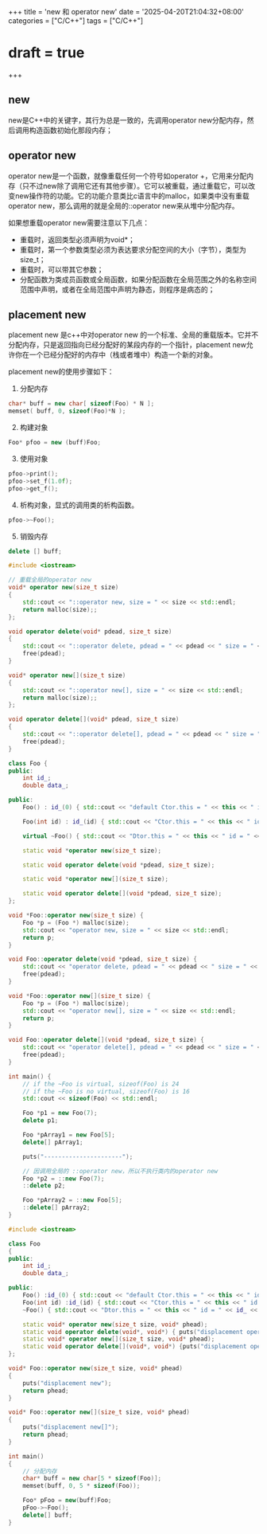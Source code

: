 +++
title = 'new 和 operator new'
date = '2025-04-20T21:04:32+08:00'
categories = ["C/C++"]
tags = ["C/C++"]
# draft = true
+++

## new

new是C++中的关键字，其行为总是一致的，先调用operator new分配内存，然后调用构造函数初始化那段内存；

## operator new

operator new是一个函数，就像重载任何一个符号如operator +，它用来分配内存（只不过new除了调用它还有其他步骤）。它可以被重载，通过重载它，可以改变new操作符的功能。它的功能介意类比c语言中的malloc，如果类中没有重载operator new，那么调用的就是全局的::operator new来从堆中分配内存。

如果想重载operator new需要注意以下几点：

- 重载时，返回类型必须声明为void*；
- 重载时，第一个参数类型必须为表达要求分配空间的大小（字节），类型为size_t；
- 重载时，可以带其它参数；
- 分配函数为类成员函数或全局函数，如果分配函数在全局范围之外的名称空间范围中声明，或者在全局范围中声明为静态，则程序是病态的；

## placement new

placement new 是c++中对operator new 的一个标准、全局的重载版本。它并不分配内存，只是返回指向已经分配好的某段内存的一个指针，placement new允许你在一个已经分配好的内存中（栈或者堆中）构造一个新的对象。

placement new的使用步骤如下：

1. 分配内存

```C++
char* buff = new char[ sizeof(Foo) * N ];
memset( buff, 0, sizeof(Foo)*N );
```

2. 构建对象

```C++
Foo* pfoo = new (buff)Foo;
```

3. 使用对象

```C++
pfoo->print();
pfoo->set_f(1.0f);
pfoo->get_f();
```

4. 析构对象，显式的调用类的析构函数。

```C++
pfoo->~Foo();
```

5. 销毁内存

```C++
delete [] buff;
```

```C++
#include <iostream>

// 重载全局的operator new
void* operator new(size_t size)
{
    std::cout << "::operator new, size = " << size << std::endl;
    return malloc(size);;
};

void operator delete(void* pdead, size_t size)
{
    std::cout << "::operator delete, pdead = " << pdead << " size = " << size << std::endl;
    free(pdead);
}

void* operator new[](size_t size)
{
    std::cout << "::operator new[], size = " << size << std::endl;
    return malloc(size);;
};

void operator delete[](void* pdead, size_t size)
{
    std::cout << "::operator delete[], pdead = " << pdead << " size = " << size << std::endl;
    free(pdead);
}

class Foo {
public:
    int id_;
    double data_;

public:
    Foo() : id_(0) { std::cout << "default Ctor.this = " << this << " id = " << id_ << std::endl; }

    Foo(int id) : id_(id) { std::cout << "Ctor.this = " << this << " id = " << id_ << std::endl; }

    virtual ~Foo() { std::cout << "Dtor.this = " << this << " id = " << id_ << std::endl; }

    static void *operator new(size_t size);

    static void operator delete(void *pdead, size_t size);

    static void *operator new[](size_t size);

    static void operator delete[](void *pdead, size_t size);
};

void *Foo::operator new(size_t size) {
    Foo *p = (Foo *) malloc(size);
    std::cout << "operator new, size = " << size << std::endl;
    return p;
}

void Foo::operator delete(void *pdead, size_t size) {
    std::cout << "operator delete, pdead = " << pdead << " size = " << size << std::endl;
    free(pdead);
}

void *Foo::operator new[](size_t size) {
    Foo *p = (Foo *) malloc(size);
    std::cout << "operator new[], size = " << size << std::endl;
    return p;
}

void Foo::operator delete[](void *pdead, size_t size) {
    std::cout << "operator delete[], pdead = " << pdead << " size = " << size << std::endl;
    free(pdead);
}

int main() {
    // if the ~Foo is virtual, sizeof(Foo) is 24
    // if the ~Foo is no virtual, sizeof(Foo) is 16
    std::cout << sizeof(Foo) << std::endl;

    Foo *p1 = new Foo(7);
    delete p1;

    Foo *pArray1 = new Foo[5];
    delete[] pArray1;

    puts("----------------------");

    // 因调用全局的 ::operator new，所以不执行类内的operator new
    Foo *p2 = ::new Foo(7);
    ::delete p2;

    Foo *pArray2 = ::new Foo[5];
    ::delete[] pArray2;
}
```

```C++
#include <iostream>

class Foo
{
public:
	int id_;
	double data_;

public:
	Foo() :id_(0) { std::cout << "default Ctor.this = " << this << " id = " << id_ << std::endl; }
	Foo(int id) :id_(id) { std::cout << "Ctor.this = " << this << " id = " << id_ << std::endl; }
	~Foo() { std::cout << "Dtor.this = " << this << " id = " << id_ << std::endl; }

	static void* operator new(size_t size, void* phead);
	static void operator delete(void*, void*) { puts("displacement operator delete"); };
	static void* operator new[](size_t size, void* phead);
	static void operator delete[](void*, void*) {puts("displacement operator delete[]"); };
};

void* Foo::operator new(size_t size, void* phead)
{
	puts("displacement new");
	return phead;
}

void* Foo::operator new[](size_t size, void* phead)
{
	puts("displacement new[]");
	return phead;
}

int main()
{
	// 分配内存
	char* buff = new char[5 * sizeof(Foo)];
	memset(buff, 0, 5 * sizeof(Foo));

	Foo* pFoo = new(buff)Foo;
	pFoo->~Foo();
	delete[] buff;
}

```